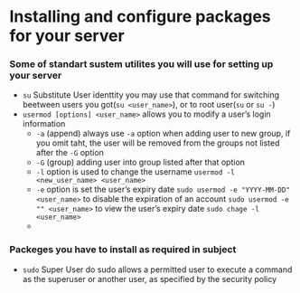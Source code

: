 # Installing and configure packages for your server

### Some of standart sustem utilites you will use for setting up your server
- `su` Substitute User identtity
  you may use that command for switching beetween users you got(`su <user_name>`), or to root user(`su` or `su -`)
- `usermod [options] <user_name>`
  allows you to modify a user’s login information
  - `-a` (append) always use `-a` option when adding user to new group, if you omit taht, the user will be removed from the groups not listed after the `-G` option
  - `-G` (group) adding user into group listed after that option
  - `-l` option is used to change the username `usermod -l <new_user_name> <user_name>`
  - `-e` option is set the user’s expiry date `sudo usermod -e "YYYY-MM-DD" <user_name>`
    to disable the expiration of an account `sudo usermod -e "" <user_name>`
    to view the user’s expiry date `sudo chage -l <user_name>`
  - 
### Packeges you have to install as required in subject
- `sudo` Super User do
  sudo allows a permitted user to execute a command as the superuser or another user, as specified by the security policy
